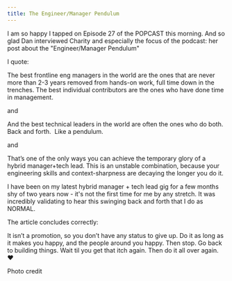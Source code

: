 ```yaml
---
title: The Engineer/Manager Pendulum
---
```


I am so happy I tapped on Episode 27 of the POPCAST this morning. And so glad Dan interviewed Charity and especially the focus of the podcast: her post about the "Engineer/Manager Pendulum"



I quote:



The best frontline eng managers in the world are the ones that are never more than 2-3 years removed from hands-on work, full time down in the trenches. The best individual contributors are the ones who have done time in management.



and



And the best technical leaders in the world are often the ones who do both. Back and forth.  Like a pendulum.



and



That’s one of the only ways you can achieve the temporary glory of a hybrid manager+tech lead. This is an unstable combination, because your engineering skills and context-sharpness are decaying the longer you do it.



I have been on my latest hybrid manager + tech lead gig for a few months shy of two years now - it's not the first time for me by any stretch. It was incredibly validating to hear this swinging back and forth that I do as NORMAL.



The article concludes correctly:



It isn’t a promotion, so you don’t have any status to give up. Do it as long as it makes you happy, and the people around you happy. Then stop. Go back to building things. Wait til you get that itch again. Then do it all over again. ❤



Photo credit

